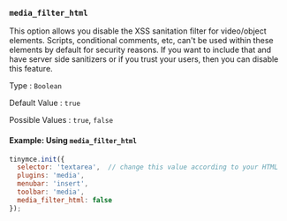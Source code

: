 ### `media_filter_html`

This option allows you disable the XSS sanitation filter for video/object elements. Scripts, conditional comments, etc, can't be used within these elements by default for security reasons. If you want to include that and have server side sanitizers or if you trust your users, then you can disable this feature.

Type
: `Boolean`

Default Value
: `true`

Possible Values
: `true`, `false`

#### Example: Using `media_filter_html`

```js
tinymce.init({
  selector: 'textarea',  // change this value according to your HTML
  plugins: 'media',
  menubar: 'insert',
  toolbar: 'media',
  media_filter_html: false
});
```


